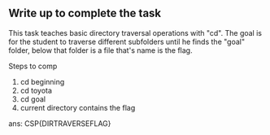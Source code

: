 ## Write up to complete the task

This task teaches basic directory traversal operations with "cd". The goal is for the student to traverse different subfolders until he finds the "goal" folder, below that folder is a file that's name is the flag.


Steps to comp
1. cd beginning
2. cd toyota
3. cd goal
4. current directory contains the flag

ans: CSP{DIRTRAVERSEFLAG}

